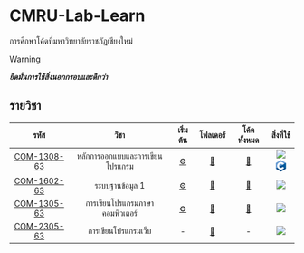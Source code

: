 # CMRU-Lab-Learn

การศึกษาโค้ดที่มหาวิทยาลัยราชภัฏเชียงใหม่

<!-- prettier-ignore -->
> [!WARNING]
> ***ยึดมั่นการใช้สิ่งนอกกรอบและดีกว่า***

## รายวิชา

<!-- prettier-ignore -->
|     รหัส     |              วิชา                |            เริ่มต้น            |      โฟลเดอร์      |     โค้ดทั้งหมด      |      สิ่งที่ใช้      |
| :---------: | :-----------------------------: | :------------------------: | :---------------: | :---------------: | :------------: |
| [COM-1308-63](https://reg.cmru.ac.th/registrar/class_info_5.asp?courseid=16390) | หลักการออกแบบและการเขียนโปรแกรม | [⚙️](./COM-1308/README.md#com-1308-หลักการออกแบบและการเขียนโปรแกรม) | [📁](./COM-1308/) | [📑](./COM-1308/LIST.md) | <a href="http://www.flowgorithm.org"><img width="20px" src="./resources/flowgorithm.ico"/></a> <a href="https://learn.microsoft.com/en-us/cpp/c-language"><img width="20px" src="./resources/c.png"/></a>
| [COM-1602-63](https://reg.cmru.ac.th/registrar/class_info_5.asp?courseid=16391) | ระบบฐานข้อมูล 1 | [⚙️](./COM-1602/README.md#com-1602-ระบบฐานข้อมูล-1) | [📁](./COM-1602/) | [📑](./COM-1602/LIST.md) | <a href="https://www.mysql.com"><img width="20px" src="./resources/mysql.ico"/></a>
| [COM-1305-63](https://reg.cmru.ac.th/registrar/class_info_5.asp?courseid=2784) | การเขียนโปรแกรมภาษาคอมพิวเตอร์  | [⚙️](./COM-1305/README.md#com-1305-การเขียนโปรแกรมภาษาคอมพิวเตอร์) | [📁](./COM-1305/) | [📑](./COM-1305/LIST.md) | <a href="https://www.python.org"><img width="20px" src="./resources/python.ico"/></a>
| [COM-2305-63](https://reg.cmru.ac.th/registrar/class_info_5.asp?courseid=16401) | การเขียนโปรแกรมเว็บ  | - | [📁](./COM-2305) | - | <a href=""><img width="20px" src="./resources/html5.ico"/></a>
